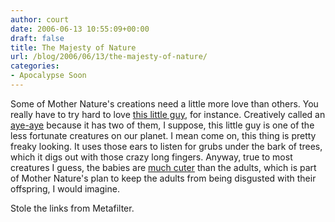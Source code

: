 ```yaml
---
author: court
date: 2006-06-13 10:55:09+00:00
draft: false
title: The Majesty of Nature
url: /blog/2006/06/13/the-majesty-of-nature/
categories:
- Apocalypse Soon
---
```


Some of Mother Nature's creations need a little more love than others.  You really have to try hard to love [this little guy](http://animalpicturesarchive.com/Arch04/1133697419.jpg), for instance.  Creatively called an [aye-aye](http://www.wildmadagascar.org/wildlife/species/lemurs/Daubentonia_madagascariensis.html) because it has two of them, I suppose, this little guy is one of the less fortunate creatures on our planet.  I mean come on, this thing is pretty freaky looking.  It uses those ears to listen for grubs under the bark of trees, which it digs out with those crazy long fingers.  Anyway, true to most creatures I guess, the babies are [much cuter](http://lemur.duke.edu/animals/ayeaye/reproduction.php) than the adults, which is part of Mother Nature's plan to keep the adults from being disgusted with their offspring, I would imagine.

Stole the links from Metafilter.
